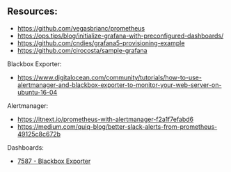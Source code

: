 ## Resources:
- https://github.com/vegasbrianc/prometheus
- https://ops.tips/blog/initialize-grafana-with-preconfigured-dashboards/
- https://github.com/cndies/grafana5-provisioning-example
- https://github.com/cirocosta/sample-grafana

Blackbox Exporter:
- https://www.digitalocean.com/community/tutorials/how-to-use-alertmanager-and-blackbox-exporter-to-monitor-your-web-server-on-ubuntu-16-04

Alertmanager:
- https://itnext.io/prometheus-with-alertmanager-f2a1f7efabd6
- https://medium.com/quiq-blog/better-slack-alerts-from-prometheus-49125c8c672b

Dashboards:
- [7587 - Blackbox Exporter](https://grafana.com/dashboards/7587)
